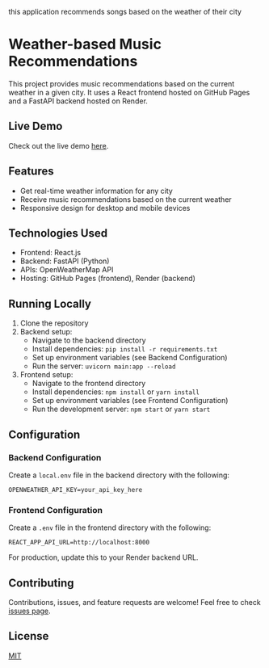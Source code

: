  this application recommends  songs based on the weather of their city
# Weather-based Music Recommendations

This project provides music recommendations based on the current weather in a given city. It uses a React frontend hosted on GitHub Pages and a FastAPI backend hosted on Render.

## Live Demo

Check out the live demo [here](https://your-github-username.github.io/your-repo-name).

## Features

- Get real-time weather information for any city
- Receive music recommendations based on the current weather
- Responsive design for desktop and mobile devices

## Technologies Used

- Frontend: React.js
- Backend: FastAPI (Python)
- APIs: OpenWeatherMap API
- Hosting: GitHub Pages (frontend), Render (backend)

## Running Locally

1. Clone the repository
2. Backend setup:
   - Navigate to the backend directory
   - Install dependencies: `pip install -r requirements.txt`
   - Set up environment variables (see Backend Configuration)
   - Run the server: `uvicorn main:app --reload`
3. Frontend setup:
   - Navigate to the frontend directory
   - Install dependencies: `npm install` or `yarn install`
   - Set up environment variables (see Frontend Configuration)
   - Run the development server: `npm start` or `yarn start`

## Configuration

### Backend Configuration

Create a `local.env` file in the backend directory with the following:

```
OPENWEATHER_API_KEY=your_api_key_here
```

### Frontend Configuration

Create a `.env` file in the frontend directory with the following:

```
REACT_APP_API_URL=http://localhost:8000
```

For production, update this to your Render backend URL.

## Contributing

Contributions, issues, and feature requests are welcome! Feel free to check [issues page](https://github.com/your-github-username/your-repo-name/issues).

## License

[MIT](https://choosealicense.com/licenses/mit/)
